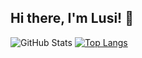 ## Hi there, I'm Lusi! 👋
<!--
**lusiaulia/lusiaulia** is a ✨ _special_ ✨ repository because its `README.md` (this file) appears on your GitHub profile.

Here are some ideas to get you started:

- 🔭 I’m currently working on ...
- 🌱 I’m currently learning Machine Learning
- 👯 I’m looking to collaborate on ...
- 🤔 I’m looking for help with ...
- 💬 Ask me about ...
- 📫 How to reach me: ...
- 😄 Pronouns: ...
- ⚡ Fun fact: ...
-->
![GitHub Stats](https://github-readme-stats.vercel.app/api?username=lusiaulia&theme=radical)
[![Top Langs](https://github-readme-stats.vercel.app/api/top-langs/?username=lusiaulia&layout=compact)](https://github.com/lusiaulia/github-readme-stats)

